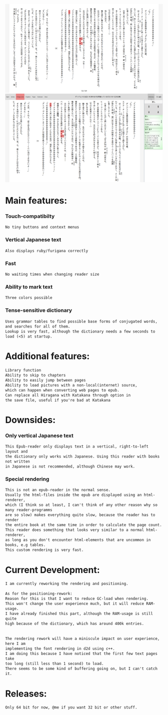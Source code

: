 ![Alt text](img_1.png)
![Alt text](img_2.png)
# Main features:
### Touch-compatibilty
    No tiny buttons and context menus
### Vertical Japanese text
    Also displays ruby/furigana correctly
### Fast
    No waiting times when changing reader size
### Ability to mark text
    Three colors possible
### Tense-sensitive dictionary
    Uses grammar tables to find possible base forms of conjugated words, and searches for all of them.
    Lookup is very fast, although the dictionary needs a few seconds to load (<5) at startup.

# Additional features:
    Library function
    Ability to skip to chapters
    Ability to easily jump between pages
    Ability to load pictures with a non-local(internet) source,
    which can happen when converting web pages to epub.
    Can replace all Hiragana with Katakana through option in
    the save file, useful if you're bad at Katakana

# Downsides:
### Only vertical Japanese text
    This Epub-reader only displays text in a vertical, right-to-left layout and
    the dictionary only works with Japanese. Using this reader with books not written
    in Japanese is not recommended, although Chinese may work.
### Special rendering
    This is not an epub-reader in the normal sense.
    Usually the html-files inside the epub are displayed using an html-renderer,
    which (I think so at least, I can't think of any other reason why so many reader-programms
    are so slow) makes everything quite slow, because the reader has to render
    the entire book at the same time in order to calculate the page count.
    This reader does something that looks very similar to a normal html-renderer,
    as long as you don't encounter html-elements that are uncommon in books, e.g tables.
    This custom rendering is very fast.
	

# Current Development:
	I am currently reworking the rendering and positioning.
	
	As for the positioning-rework:
	Reason for this is that I want to reduce GC-load when rendering.
	This won't change the user experience much, but it will reduce RAM-usage.
	I have already finished this part, although the RAM-usage is still quite
	high because of the dictionary, which has around 400k entries.
	
	
	The rendering rework will have a miniscule impact on user experience, here I am
	implementing the font rendering in d2d using c++.
	I am doing this because I have noticed that the first few text pages take
	too long (still less than 1 second) to load.
	There seems to be some kind of buffering going on, but I can't catch it.
	
	
# Releases:

	Only 64 bit for now, @me if you want 32 bit or other stuff.